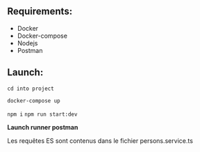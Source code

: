 ## Requirements:

- Docker   
- Docker-compose   
- Nodejs   
- Postman  

## Launch:  

```cd into project```

```docker-compose up```

```npm i``` 
```npm run start:dev```  

**Launch runner postman**  

Les requêtes ES sont contenus dans le fichier persons.service.ts  